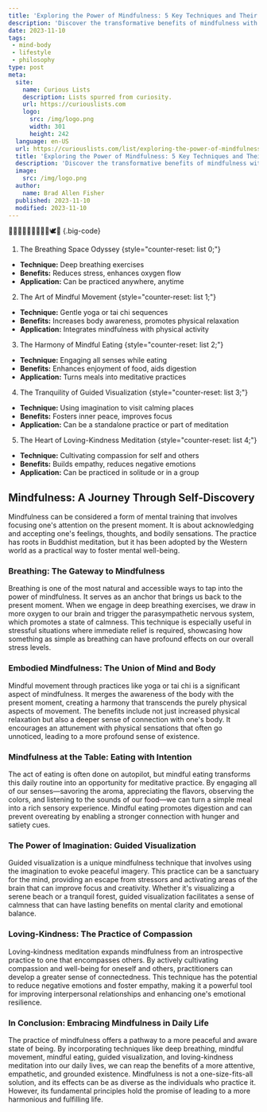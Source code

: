 ```yaml
---
title: 'Exploring the Power of Mindfulness: 5 Key Techniques and Their Benefits'
description: 'Discover the transformative benefits of mindfulness with 5 essential techniques for those curious about enhancing well-being and reducing stress.'
date: 2023-11-10
tags:
 - mind-body
 - lifestyle
 - philosophy
type: post
meta:
  site:
    name: Curious Lists
    description: Lists spurred from curiosity.
    url: https://curiouslists.com
    logo:
      src: /img/logo.png
      width: 301
      height: 242
  language: en-US
  url: https://curiouslists.com/list/exploring-the-power-of-mindfulness-5-key-techniques-and-their-benefits
  title: 'Exploring the Power of Mindfulness: 5 Key Techniques and Their Benefits'
  description: 'Discover the transformative benefits of mindfulness with 5 essential techniques for those curious about enhancing well-being and reducing stress.'
  image:
    src: /img/logo.png
  author:
    name: Brad Allen Fisher
  published: 2023-11-10
  modified: 2023-11-10
---
```



🧘‍♂️🌱🌼🌟🤲💭✨🙏🕊️📿 {.big-code}

1. The Breathing Space Odyssey {style="counter-reset: list 0;"}
  - **Technique:** Deep breathing exercises
  - **Benefits:** Reduces stress, enhances oxygen flow
  - **Application:** Can be practiced anywhere, anytime

2. The Art of Mindful Movement {style="counter-reset: list 1;"}
  - **Technique:** Gentle yoga or tai chi sequences
  - **Benefits:** Increases body awareness, promotes physical relaxation
  - **Application:** Integrates mindfulness with physical activity

3. The Harmony of Mindful Eating {style="counter-reset: list 2;"}
  - **Technique:** Engaging all senses while eating
  - **Benefits:** Enhances enjoyment of food, aids digestion
  - **Application:** Turns meals into meditative practices

4. The Tranquility of Guided Visualization {style="counter-reset: list 3;"}
  - **Technique:** Using imagination to visit calming places
  - **Benefits:** Fosters inner peace, improves focus
  - **Application:** Can be a standalone practice or part of meditation

5. The Heart of Loving-Kindness Meditation {style="counter-reset: list 4;"}
  - **Technique:** Cultivating compassion for self and others
  - **Benefits:** Builds empathy, reduces negative emotions
  - **Application:** Can be practiced in solitude or in a group


## Mindfulness: A Journey Through Self-Discovery

Mindfulness can be considered a form of mental training that involves focusing one's attention on the present moment. It is about acknowledging and accepting one's feelings, thoughts, and bodily sensations. The practice has roots in Buddhist meditation, but it has been adopted by the Western world as a practical way to foster mental well-being.

### Breathing: The Gateway to Mindfulness

Breathing is one of the most natural and accessible ways to tap into the power of mindfulness. It serves as an anchor that brings us back to the present moment. When we engage in deep breathing exercises, we draw in more oxygen to our brain and trigger the parasympathetic nervous system, which promotes a state of calmness. This technique is especially useful in stressful situations where immediate relief is required, showcasing how something as simple as breathing can have profound effects on our overall stress levels.

### Embodied Mindfulness: The Union of Mind and Body

Mindful movement through practices like yoga or tai chi is a significant aspect of mindfulness. It merges the awareness of the body with the present moment, creating a harmony that transcends the purely physical aspects of movement. The benefits include not just increased physical relaxation but also a deeper sense of connection with one's body. It encourages an attunement with physical sensations that often go unnoticed, leading to a more profound sense of existence.

### Mindfulness at the Table: Eating with Intention

The act of eating is often done on autopilot, but mindful eating transforms this daily routine into an opportunity for meditative practice. By engaging all of our senses—savoring the aroma, appreciating the flavors, observing the colors, and listening to the sounds of our food—we can turn a simple meal into a rich sensory experience. Mindful eating promotes digestion and can prevent overeating by enabling a stronger connection with hunger and satiety cues.

### The Power of Imagination: Guided Visualization

Guided visualization is a unique mindfulness technique that involves using the imagination to evoke peaceful imagery. This practice can be a sanctuary for the mind, providing an escape from stressors and activating areas of the brain that can improve focus and creativity. Whether it's visualizing a serene beach or a tranquil forest, guided visualization facilitates a sense of calmness that can have lasting benefits on mental clarity and emotional balance.

### Loving-Kindness: The Practice of Compassion

Loving-kindness meditation expands mindfulness from an introspective practice to one that encompasses others. By actively cultivating compassion and well-being for oneself and others, practitioners can develop a greater sense of connectedness. This technique has the potential to reduce negative emotions and foster empathy, making it a powerful tool for improving interpersonal relationships and enhancing one's emotional resilience.

### In Conclusion: Embracing Mindfulness in Daily Life

The practice of mindfulness offers a pathway to a more peaceful and aware state of being. By incorporating techniques like deep breathing, mindful movement, mindful eating, guided visualization, and loving-kindness meditation into our daily lives, we can reap the benefits of a more attentive, empathetic, and grounded existence. Mindfulness is not a one-size-fits-all solution, and its effects can be as diverse as the individuals who practice it. However, its fundamental principles hold the promise of leading to a more harmonious and fulfilling life.